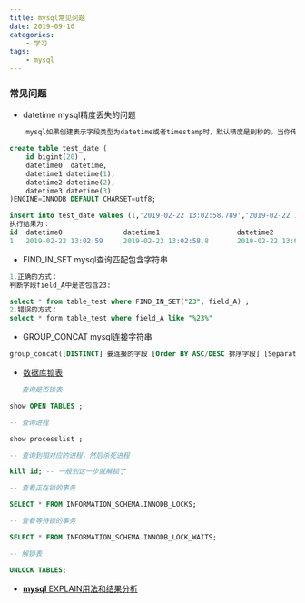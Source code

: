 ```yaml
---
title: mysql常见问题
date: 2019-09-10
categories:
    - 学习
tags:
    - mysql
---
```


### 常见问题

* datetime mysql精度丢失的问题
  
```sql
    mysql如果创建表示字段类型为datetime或者timestamp时，默认精度是到秒的。当你传入的数据包含毫秒时会自动的四舍五入也就是我们说的精度丢失问题。如果想保存毫秒的精度需要指定精度。如datetime(1),datetime(2),datetime(3)

create table test_date (
    id bigint(20) ,
    datetime0  datetime,
    datetime1 datetime(1),
    datetime2 datetime(2),
    datetime3 datetime(3)
)ENGINE=INNODB DEFAULT CHARSET=utf8;

insert into test_date values (1,'2019-02-22 13:02:58.789','2019-02-22 13:02:58.789','2019-02-22 13:02:58.789','2019-02-22 13:02:58.789');
执行结果为：
id  datetime0               datetime1                   datetime2                   datetime3
1   2019-02-22 13:02:59     2019-02-22 13:02:58.8       2019-02-22 13:02:58.79      2019-02-22 13:02:58.789
```

<!-- more -->

* FIND_IN_SET mysql查询匹配包含字符串
  
``` sql
1.正确的方式：
判断字段field_A中是否包含23:

select * from table_test where FIND_IN_SET("23", field_A) ;
2.错误的方式：
select * form table_test where field_A like "%23%"
```

* GROUP_CONCAT mysql连接字符串
  
``` sql
group_concat([DISTINCT] 要连接的字段 [Order BY ASC/DESC 排序字段] [Separator '分隔符'])
```

* [数据库锁表](https://www.jianshu.com/p/aa99df051c8f)
  
``` sql
-- 查询是否锁表

show OPEN TABLES ;

-- 查询进程

show processlist ;

-- 查询到相对应的进程，然后杀死进程

kill id; -- 一般到这一步就解锁了

-- 查看正在锁的事务

SELECT * FROM INFORMATION_SCHEMA.INNODB_LOCKS;

-- 查看等待锁的事务

SELECT * FROM INFORMATION_SCHEMA.INNODB_LOCK_WAITS;

-- 解锁表

UNLOCK TABLES;
```

* [**mysql** EXPLAIN用法和结果分析](https://blog.csdn.net/why15732625998/article/details/80388236)
  